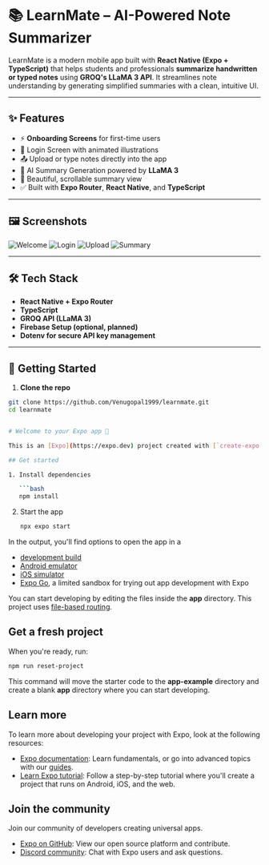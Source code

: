 # 📚 LearnMate – AI-Powered Note Summarizer

LearnMate is a modern mobile app built with **React Native (Expo + TypeScript)** that helps students and professionals **summarize handwritten or typed notes** using **GROQ's LLaMA 3 API**. It streamlines note understanding by generating simplified summaries with a clean, intuitive UI.

---

## ✨ Features

- ⚡ **Onboarding Screens** for first-time users
- 🔐 Login Screen with animated illustrations
- 📤 Upload or type notes directly into the app
- 🧠 AI Summary Generation powered by **LLaMA 3**
- 📄 Beautiful, scrollable summary view
- ✅ Built with **Expo Router**, **React Native**, and **TypeScript**

---

## 🖼️ Screenshots
![Welcome](./assets/screens/welcome.png)
![Login](./assets/screens/login.png)
![Upload](./assets/screens/upload.png)
![Summary](./assets/screens/summary.png)


---

## 🛠️ Tech Stack

- **React Native + Expo Router**
- **TypeScript**
- **GROQ API (LLaMA 3)**
- **Firebase Setup (optional, planned)**
- **Dotenv for secure API key management**

---

## 🚀 Getting Started

1. **Clone the repo**

```bash
git clone https://github.com/Venugopal1999/learnmate.git
cd learnmate


# Welcome to your Expo app 👋

This is an [Expo](https://expo.dev) project created with [`create-expo-app`](https://www.npmjs.com/package/create-expo-app).

## Get started

1. Install dependencies

   ```bash
   npm install
   ```

2. Start the app

   ```bash
   npx expo start
   ```

In the output, you'll find options to open the app in a

- [development build](https://docs.expo.dev/develop/development-builds/introduction/)
- [Android emulator](https://docs.expo.dev/workflow/android-studio-emulator/)
- [iOS simulator](https://docs.expo.dev/workflow/ios-simulator/)
- [Expo Go](https://expo.dev/go), a limited sandbox for trying out app development with Expo

You can start developing by editing the files inside the **app** directory. This project uses [file-based routing](https://docs.expo.dev/router/introduction).

## Get a fresh project

When you're ready, run:

```bash
npm run reset-project
```

This command will move the starter code to the **app-example** directory and create a blank **app** directory where you can start developing.

## Learn more

To learn more about developing your project with Expo, look at the following resources:

- [Expo documentation](https://docs.expo.dev/): Learn fundamentals, or go into advanced topics with our [guides](https://docs.expo.dev/guides).
- [Learn Expo tutorial](https://docs.expo.dev/tutorial/introduction/): Follow a step-by-step tutorial where you'll create a project that runs on Android, iOS, and the web.

## Join the community

Join our community of developers creating universal apps.

- [Expo on GitHub](https://github.com/expo/expo): View our open source platform and contribute.
- [Discord community](https://chat.expo.dev): Chat with Expo users and ask questions.

